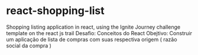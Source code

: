 # react-shopping-list
Shopping listing application in react, using the Ignite Journey challenge template on the react js trail
Desafio: Conceitos do React
Obejtivo: Construir um aplicação de lista de compras com suas respectiva origem ( razão social da compra )
